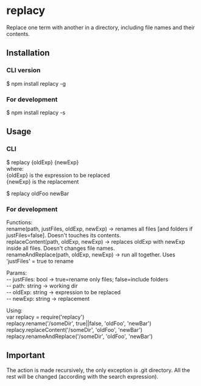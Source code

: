 # replacy
Replace one term with another in a directory, including file names and their contents.

## Installation

### CLI version
$ npm install replacy -g
### For development
$ npm install replacy -s

## Usage
### CLI
$ replacy {oldExp} {newExp} <br>
where: <br>
  {oldExp} is the expression to be replaced<br>
  {newExp} is the replacement

$ replacy oldFoo newBar

### For development
Functions: <br>
  rename(path, justFiles, oldExp, newExp) -> renames all files [and folders if justFiles=false]. Doesn't touches its contents.<br>
  replaceContent(path, oldExp, newExp) -> replaces oldExp with newExp inside all files. Doesn't changes file names.<br>
  renameAndReplace(path, oldExp, newExp) -> run all together. Uses 'justFiles' = true to rename <br>

Params: <br>
  -- justFiles: bool -> true=rename only files; false=include folders <br>
  -- path: string -> working dir <br>
  -- oldExp: string -> expression to be replaced <br> 
  -- newExp: string -> replacement <br>

Using: <br>
var replacy = require('replacy')<br>
replacy.rename('/someDir', true||false, 'oldFoo', 'newBar') <br>
replacy.replaceContent('/someDir', 'oldFoo', 'newBar') <br>
replacy.renameAndReplace('/someDir', 'oldFoo', 'newBar')<br>

## Important
  The action is made recursively, the only exception is .git directory. All the rest will be changed (according with the search expression).
